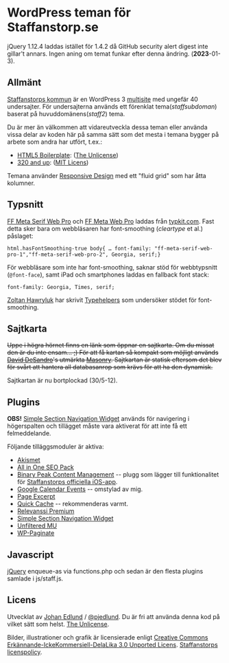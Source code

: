 # WordPress teman för Staffanstorp.se

jQuery 1.12.4 laddas istället för 1.4.2 då GitHub security alert digest inte gillar't annars. Ingen aning om temat funkar efter denna ändring. (**2023**-01-3).

## Allmänt

[Staffanstorps kommun](http://staffanstorp.se) är en WordPress 3 [multisite](http://codex.wordpress.org/Create_A_Network) med ungefär 40 undersajter. För undersajterna används ett förenklat tema(_staffsubdoman_) baserat på huvuddomänens(_staff2_) tema.

Du är mer än välkommen att vidareutveckla dessa teman eller använda vissa delar av koden här på samma sätt som det mesta i temana bygger på arbete som andra har utfört, t.ex.:

- [HTML5 Boilerplate](http://html5boilerplate.com/): ([The Unlicense](http://unlicense.org/))
- [320 and up](http://stuffandnonsense.co.uk/projects/320andup/):
  ([MIT Licens](http://creativecommons.org/licenses/MIT/))

Temana använder [Responsive Design](http://www.alistapart.com/articles/responsive-web-design/) med ett "fluid grid" som har åtta kolumner.

## Typsnitt

[FF Meta Serif Web Pro](https://typekit.com/fonts/ff-meta-serif-web-pro) och [FF Meta Web Pro](https://typekit.com/fonts/ff-meta-web-pro) laddas från [typkit.com](http://typekit.com). Fast detta sker bara om webbläsaren har font-smoothing (_cleartype_ et al.) påslaget:

    html.hasFontSmoothing-true body{ … font-family: "ff-meta-serif-web-pro-1","ff-meta-serif-web-pro-2", Georgia, serif;}

För webbläsare som inte har font-smoothing, saknar stöd för webbtypsnitt (`@font-face`), samt iPad och smartphones laddas en fallback font stack:

    font-family: Georgia, Times, serif;

[Zoltan Hawryluk](http://www.useragentman.com/blog/) har skrivit [Typehelpers](http://www.useragentman.com/blog/2009/11/29/how-to-detect-font-smoothing-using-javascript/) som undersöker stödet för font-smoothing.

## Sajtkarta

<del>Uppe i högra hörnet finns en länk som öppnar en sajtkarta. Om du missat den är du inte ensam… ;) För att få kartan så kompakt som möjligt används [David DeSandro](http://desandro.com)'s utmärkta [Masonry](http://masonry.desandro.com/). Sajtkartan är statisk eftersom det blev för svårt att hantera all databasanrop som krävs för att ha den dynamisk.</del>

Sajtkartan är nu bortplockad (30/5-12).

## Plugins

**OBS!** [Simple Section Navigation Widget](http://www.cmurrayconsulting.com/software/wordpress-simple-section-navigation/) används för navigering i högerspalten och tillägget måste vara aktiverat för att inte få ett felmeddelande.

Följande tilläggsmoduler är aktiva:

- [Akismet](http://akismet.com/)
- [All in One SEO Pack](http://semperfiwebdesign.com/)
- [Binary Peak Content Management](http://binarypeak.se/) -- plugg som lägger till funktionalitet för [Staffanstorps officiella iOS-app](http://itunes.apple.com/tw/app/staffanstorp/id478960853?mt=8).
- [Google Calendar Events](http://www.rhanney.co.uk/plugins/google-calendar-events) -- omstylad av mig.
- [Page Excerpt](http://dennishoppe.de/wordpress-plugins/page-excerpt)
- [Quick Cache](http://www.primothemes.com/post/product/quick-cache-plugin-for-wordpress/) -- rekommenderas varmt.
- [Relevanssi Premium](http://www.relevanssi.com/)
- [Simple Section Navigation Widget](http://www.cmurrayconsulting.com/software/wordpress-simple-section-navigation/)
- [Unfiltered MU](http://wordpress.org/extend/plugins/unfiltered-mu/)
- [WP-Paginate](http://www.ericmmartin.com/projects/wp-paginate/)

## Javascript

[jQuery](http://jquery.com) enqueue-as via functions.php och sedan är den flesta plugins samlade i js/staff.js.

## Licens

Utvecklat av [Johan Edlund](http://edlunddesign.com/) / [@pjedlund](http://twitter.com/pjedlund/). Du är fri att använda denna kod på vilket sätt som helst. [The Unlicense](http://unlicense.org/).

Bilder, illustrationer och grafik är licensierade enligt [Creative Commons Erkännande-IckeKommersiell-DelaLika 3.0 Unported Licens](http://creativecommons.org/licenses/by-nc-sa/3.0/). [Staffanstorps licenspolicy](http://staffanstorp.se/om-webbplatsen/licens/).
